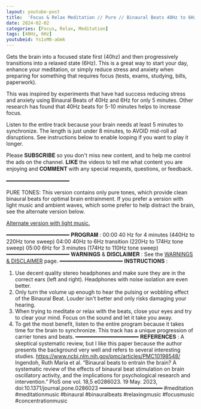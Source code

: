 ```yaml
---
layout: youtube-post
title:  'Focus & Relax Meditation // Pure // Binaural Beats 40Hz to 6Hz // 8mins'
date: 2024-02-02
categories: [Focus, Relax, Meditation]
tags: [40Hz, 6Hz]
youtubeid: Ys1xM8-aGmk
---
```


<p class="premono" markdown="1">
Gets the brain into a focused state first (40hz) and then progressively transitions into a relaxed state (6Hz). This is a great way to start your day, enhance your meditation, or simply reduce stress and anxiety when preparing for something that requires focus (tests, exams, studying, bills, paperwork).

This was inspired by experiments that have had success reducing stress and anxiety using Binaural Beats of 40Hz and 6Hz for only 5 minutes. Other research has found that 40Hz beats for 5-10 minutes helps to increase focus.

Listen to the entire track because your brain needs at least 5 minutes to synchronize. The length is just under 8 minutes, to AVOID mid-roll ad disruptions. See instructions below to enable looping if you want to play it longer.

Please 𝐒𝐔𝐁𝐒𝐂𝐑𝐈𝐁𝐄 so you don't miss new content, and to help me control the ads on the channel. 𝐋𝐈𝐊𝐄 the videos to tell me what content you are enjoying and 𝐂𝐎𝐌𝐌𝐄𝐍𝐓 with any special requests, questions, or feedback.

━━━━━━━━━━━━━━━━━━━━

PURE TONES: This version contains only pure tones, which provide clean binaural beats for optimal brain entrainment. If you prefer a version with light music and ambient waves, which some prefer to help distract the brain, see the alternate version below.

[Alternate version with light music.](/focus/relax/meditation/2024/02/02/01-Focus-Relax-8min-Music)

━━━━━━━━━━━━━━━━━━━━
𝐏𝐑𝐎𝐆𝐑𝐀𝐌 :
00:00 40 Hz for 4 minutes (440Hz to 220Hz tone sweep)
04:00 40Hz to 6Hz transition (220Hz to 174Hz tone sweep)
05:00 6Hz for 3 minutes (174Hz to 110Hz tone sweep)
━━━━━━━━━━━━━━━━━━━━
𝐖𝐀𝐑𝐍𝐈𝐍𝐆𝐒 & 𝐃𝐈𝐒𝐂𝐋𝐀𝐈𝐌𝐄𝐑 :
See the [WARNINGS & DISCLAIMER](/legal/disclaimer.html) page.
━━━━━━━━━━━━━━━━━━━━
𝐈𝐍𝐒𝐓𝐑𝐔𝐂𝐓𝐈𝐎𝐍𝐒 :
1. Use decent quality stereo headphones and make sure they are in the correct ears (left and right). Headphones with noise isolation are even better.
2. Only turn the volume up enough to hear the pulsing or wobbling effect of the Binaural Beat. Louder isn't better and only risks damaging your hearing.
3. When trying to meditate or relax with the beats, close your eyes and try to clear your mind. Focus on the sound and let it take you away.
4. To get the most benefit, listen to the entire program because it takes time for the brain to synchronize. This track has a unique progression of carrier tones and beats.
━━━━━━━━━━━━━━━━━━━━
𝐑𝐄𝐅𝐄𝐑𝐄𝐍𝐂𝐄𝐒 :
A skeptical systematic review, but I like this paper because the author presents the background very well and refers to several interesting studies.
<https://www.ncbi.nlm.nih.gov/pmc/articles/PMC10198548/>
Ingendoh, Ruth Maria et al. “Binaural beats to entrain the brain? A systematic review of the effects of binaural beat stimulation on brain oscillatory activity, and the implications for psychological research and intervention.” PloS one vol. 18,5 e0286023. 19 May. 2023, doi:10.1371/journal.pone.0286023
━━━━━━━━━━━━━━━━━━━━
#meditation #meditationmusic #binaural #binauralbeats #relaxingmusic #focusmusic #concentrationmusic
</p>
